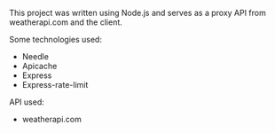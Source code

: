 This project was written using Node.js and serves as a proxy API from weatherapi.com and the client.

Some technologies used:
- Needle
- Apicache
- Express
- Express-rate-limit

API used:
- weatherapi.com

